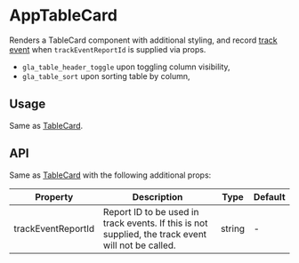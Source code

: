 # AppTableCard

Renders a TableCard component with additional styling, and record [track event](../../../../src/Tracking) when `trackEventReportId` is supplied via props.
 - `gla_table_header_toggle` upon toggling column visibility,
 - `gla_table_sort` upon sorting table by column,

## Usage

Same as [TableCard](https://woocommerce.github.io/woocommerce-admin/#/components/packages/table/README?id=tablecard).

## API

Same as [TableCard](https://woocommerce.github.io/woocommerce-admin/#/components/packages/table/README?id=tablecard) with the following additional props:

| Property | Description | Type | Default |
| --- | --- | --- | --- |
| trackEventReportId | Report ID to be used in track events. If this is not supplied, the track event will not be called. | string | - |

